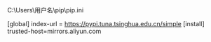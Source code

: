 

C:\Users\用户名\pip\pip.ini

[global]
index-url = https://pypi.tuna.tsinghua.edu.cn/simple
[install]
trusted-host=mirrors.aliyun.com